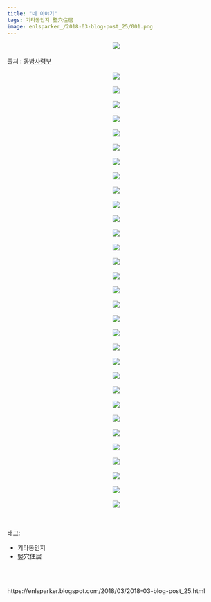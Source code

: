 ```yaml
---
title: "네 이야기"
tags: 기타동인지 竪穴住居
image: enlsparker_/2018-03-blog-post_25/001.png
---
```

<div class="article">
<div class="post-body entry-content" id="post-body-370088660712499802" itemprop="description articleBody">
<div class="separator" style="clear: both; text-align: center;">
<img src="{{ site.nasurl }}/enlsparker_/2018-03-blog-post_25/001.png"/></div>
<br/>
<a name="more"></a>출처 : <a href="http://cafe.naver.com/touhouheadquarters">동방사령부</a><br/>
<br/>
<div class="separator" style="clear: both; text-align: center;">
<img src="{{ site.nasurl }}/enlsparker_/2018-03-blog-post_25/002.png"/></div>
<br/>
<div class="separator" style="clear: both; text-align: center;">
<img src="{{ site.nasurl }}/enlsparker_/2018-03-blog-post_25/003.png"/></div>
<br/>
<div class="separator" style="clear: both; text-align: center;">
<img src="{{ site.nasurl }}/enlsparker_/2018-03-blog-post_25/004.png"/></div>
<br/>
<div class="separator" style="clear: both; text-align: center;">
<img src="{{ site.nasurl }}/enlsparker_/2018-03-blog-post_25/005.png"/></div>
<br/>
<div class="separator" style="clear: both; text-align: center;">
<img src="{{ site.nasurl }}/enlsparker_/2018-03-blog-post_25/006.png"/></div>
<br/>
<div class="separator" style="clear: both; text-align: center;">
<img src="{{ site.nasurl }}/enlsparker_/2018-03-blog-post_25/007.png"/></div>
<br/>
<div class="separator" style="clear: both; text-align: center;">
<img src="{{ site.nasurl }}/enlsparker_/2018-03-blog-post_25/008.png"/></div>
<br/>
<div class="separator" style="clear: both; text-align: center;">
<img src="{{ site.nasurl }}/enlsparker_/2018-03-blog-post_25/009.png"/></div>
<br/>
<div class="separator" style="clear: both; text-align: center;">
<img src="{{ site.nasurl }}/enlsparker_/2018-03-blog-post_25/010.png"/></div>
<br/>
<div class="separator" style="clear: both; text-align: center;">
<img src="{{ site.nasurl }}/enlsparker_/2018-03-blog-post_25/011.png"/></div>
<br/>
<div class="separator" style="clear: both; text-align: center;">
<img src="{{ site.nasurl }}/enlsparker_/2018-03-blog-post_25/012.png"/></div>
<br/>
<div class="separator" style="clear: both; text-align: center;">
<img src="{{ site.nasurl }}/enlsparker_/2018-03-blog-post_25/013.png"/></div>
<br/>
<div class="separator" style="clear: both; text-align: center;">
<img src="{{ site.nasurl }}/enlsparker_/2018-03-blog-post_25/014.png"/></div>
<br/>
<div class="separator" style="clear: both; text-align: center;">
<img src="{{ site.nasurl }}/enlsparker_/2018-03-blog-post_25/015.png"/></div>
<br/>
<div class="separator" style="clear: both; text-align: center;">
<img src="{{ site.nasurl }}/enlsparker_/2018-03-blog-post_25/016.png"/></div>
<br/>
<div class="separator" style="clear: both; text-align: center;">
<img src="{{ site.nasurl }}/enlsparker_/2018-03-blog-post_25/017.png"/></div>
<br/>
<div class="separator" style="clear: both; text-align: center;">
<img src="{{ site.nasurl }}/enlsparker_/2018-03-blog-post_25/018.png"/></div>
<br/>
<div class="separator" style="clear: both; text-align: center;">
<img src="{{ site.nasurl }}/enlsparker_/2018-03-blog-post_25/019.png"/></div>
<br/>
<div class="separator" style="clear: both; text-align: center;">
<img src="{{ site.nasurl }}/enlsparker_/2018-03-blog-post_25/020.png"/></div>
<br/>
<div class="separator" style="clear: both; text-align: center;">
<img src="{{ site.nasurl }}/enlsparker_/2018-03-blog-post_25/021.png"/></div>
<br/>
<div class="separator" style="clear: both; text-align: center;">
<img src="{{ site.nasurl }}/enlsparker_/2018-03-blog-post_25/022.png"/></div>
<br/>
<div class="separator" style="clear: both; text-align: center;">
<img src="{{ site.nasurl }}/enlsparker_/2018-03-blog-post_25/023.png"/></div>
<br/>
<div class="separator" style="clear: both; text-align: center;">
<img src="{{ site.nasurl }}/enlsparker_/2018-03-blog-post_25/024.png"/></div>
<br/>
<div class="separator" style="clear: both; text-align: center;">
<img src="{{ site.nasurl }}/enlsparker_/2018-03-blog-post_25/025.png"/></div>
<br/>
<div class="separator" style="clear: both; text-align: center;">
<img src="{{ site.nasurl }}/enlsparker_/2018-03-blog-post_25/026.png"/></div>
<br/>
<div class="separator" style="clear: both; text-align: center;">
<img src="{{ site.nasurl }}/enlsparker_/2018-03-blog-post_25/027.png"/></div>
<br/>
<div class="separator" style="clear: both; text-align: center;">
<img src="{{ site.nasurl }}/enlsparker_/2018-03-blog-post_25/028.png"/></div>
<br/>
<div class="separator" style="clear: both; text-align: center;">
<img src="{{ site.nasurl }}/enlsparker_/2018-03-blog-post_25/029.png"/></div>
<br/>
<div class="separator" style="clear: both; text-align: center;">
<img src="{{ site.nasurl }}/enlsparker_/2018-03-blog-post_25/030.png"/></div>
<br/>
<div class="separator" style="clear: both; text-align: center;">
<img src="{{ site.nasurl }}/enlsparker_/2018-03-blog-post_25/031.png"/></div>
<br/>
<div class="separator" style="clear: both; text-align: center;">
<img src="{{ site.nasurl }}/enlsparker_/2018-03-blog-post_25/032.png"/></div>
<br/>
<div style="clear: both;"></div>
</div></div><br/>
<div class="tagTrail">
<p>태그: </p>
<ul>
<li>기타동인지</li>
<li>竪穴住居</li>
</ul>
</div><br/>

<br/>
<p id="refer">https://enlsparker.blogspot.com/2018/03/2018-03-blog-post_25.html</p>
<br/>
